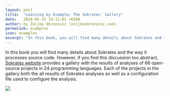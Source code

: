 ```yaml
---
layout: post
title:  "Learning by Example: The Sokrates' Gallery"
date:   2020-05-25 19:12:01 +0100
author: by Željko Obrenović (zeljkoobrenovic.com)
permalink: examples
icon: examples
excerpt: "In this book, you will find many details about Sokrates and the way it processes source code. However, if you find this discussion too abstract, the Sokrates website provides a gallery with the detailed results of analyses of 66 open-source projects in 24 programming languages."
---
```


In this book you will find many details about Sokrates and the way it processes source code. However, if you find this discussion too abstract, [Sokrates website](https://www.sokrates.dev/) provides a gallery with the results of analyses of 66 open-source projects in 24 programming languages. Each of the projects in the gallery both the all results of Sokrates analyses as well as a configuration file used to configure the analysis.



![](assets/images/sokrates/sokrates-gallery.png)

